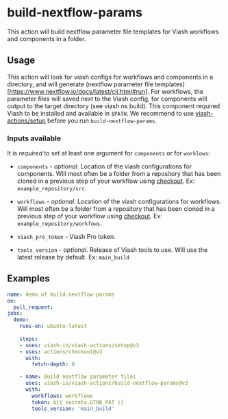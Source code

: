 # build-nextflow-params

This action will build nextflow parameter file templates for Viash workflows and components in a folder.

## Usage

This action will look for viash configs for workflows and components in a directory,
and will generate (nextflow parameter file templates)[https://www.nextflow.io/docs/latest/cli.html#run].
For workflows, the parameter files will saved next to the Viash config, for components will output to the target directory (see viash ns build). 
This component required Viash to be installed and available in `$PATH`. 
We recommend to use [viash-actions/setup](https://github.com/viash-io/viash-actions/tree/main/setup) before you run `build-nextflow-params`.

### Inputs available

It is _required_ to set at least one argument for `components` or for `worklows`:

* `components` - _optional_. Location of the viash configurations for components. Will most often be a folder from a repository that has been cloned in a previous step of your workflow using [checkout](https://github.com/marketplace/actions/checkout). Ex: `example_repository/src`.

* `workflows` - _optional_. Location of the viash configurations for workflows. Will most often be a folder from a repository that has been cloned in a previous step of your workflow using [checkout](https://github.com/marketplace/actions/checkout). Ex: `example_repository/workfows`.

* `viash_pro_token` - Viash Pro token.

* `tools_version` - _optional_. Release of Viash tools to use. Will use the latest release by default. Ex: `main_build`

## Examples

```yaml
name: demo of build-nextflow-params
on:
  pull_request:
jobs:
  demo:
    runs-on: ubuntu-latest
    
    steps:
    - uses: viash-io/viash-actions/setup@v3
    - uses: actions/checkout@v3
      with:
        fetch-depth: 0

    - name: Build nextflow parameter files
      uses: viash-io/viash-actions/build-nextflow-params@v3
      with:
        workflows: workflows
        token: ${{ secrets.GTHB_PAT }}
        tools_version: 'main_build'
```